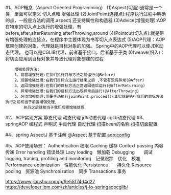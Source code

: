 #1、AOP概念（Aspect Oriented Programming）
        (1)Aspect(切面):通常是一个类，里面可以定义 切入点和 增强处理
        (2)JointPoint(连接点):程序执行过程中明确的点，一般是方法的调用.aspectj 还支持属性和构造器
        (3)Advice(增强处理):AOP在特定的切入点上执行的增强处理，有before,after,afterReturning,afterThrowing,around
        (4)Pointcut(切入点):就是带有增强处理的连接点，在程序中主要体现为书写切入点表达式
        (5)AOP代理：AOP框架创建的对象，代理就是目标对象的加强。
            Spring中的AOP代理可以使JDK动态代理，
            也可以是CGLIB代理，前者基于接口，后者基于子类
        (6)weave(织入)：将切面应用到目标对象并导致代理对象创建的过程
            
        增强处理方法:
        1、前置增强处理:在我们执行目标方法之前运行(@Before)
        2、后置增强处理:在我们目标方法运行结束之后 ,不管有没有异常(@After)
        3、返回增强处理:在我们的目标方法正常返回值后运行(@AfterReturning)
        4、异常增强处理:在我们的目标方法出现异常后运行(@AfterThrowing)
        5、环绕增强处理:需要手动执行joinPoint.procced()(其实就是执行我们的目标方法执行之前相当于前置增强处理,
            执行之后就相当于我们后置增强处理
    
#2、AOP实现方案
    静态代理
    动态代理
        jdk动态代理
        cglib动态代理
#3、springAOP
    编程式
    声明式
        手动代理
        自动代理
            扫描bean的名称
            扫描切面配置
            
#4、spring AspectJ
    基于注解 @Aspect
    基于配置 <aop:config>
    
#5、AOP使用场景：
    Authentication 权限
    Caching 缓存
    Context passing 内容传递
    Error handling 错误处理
    Lazy loading　懒加载
    Debugging　　调试
    logging, tracing, profiling and monitoring　记录跟踪　优化　校准
    Performance optimization　性能优化
    Persistence　　持久化
    Resource pooling　资源池
    Synchronization　同步
    Transactions 事务
   


https://www.jianshu.com/p/9e55174d4d27
https://developer.ibm.com/zh/articles/j-lo-springaopcglib/
